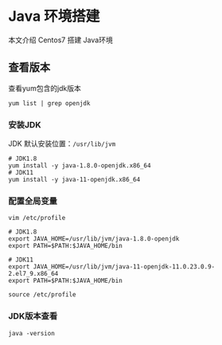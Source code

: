 # Java 环境搭建

本文介绍 Centos7 搭建 Java环境

## 查看版本
查看yum包含的jdk版本

```shell
yum list | grep openjdk
```

### 安装JDK
JDK 默认安装位置：`/usr/lib/jvm`

```shell
# JDK1.8
yum install -y java-1.8.0-openjdk.x86_64
# JDK11
yum install -y java-11-openjdk.x86_64
```

### 配置全局变量
```shell
vim /etc/profile 

# JDK1.8
export JAVA_HOME=/usr/lib/jvm/java-1.8.0-openjdk
export PATH=$PATH:$JAVA_HOME/bin

# JDK11
export JAVA_HOME=/usr/lib/jvm/java-11-openjdk-11.0.23.0.9-2.el7_9.x86_64
export PATH=$PATH:$JAVA_HOME/bin

source /etc/profile
```

### JDK版本查看

```shell
java -version
```